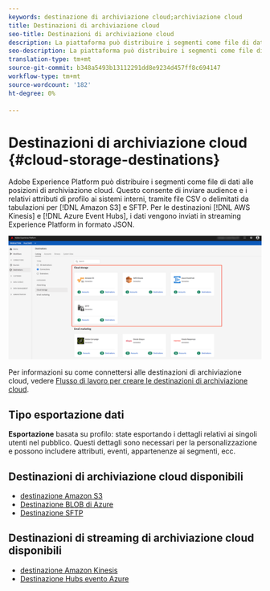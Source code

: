 ```yaml
---
keywords: destinazione di archiviazione cloud;archiviazione cloud
title: Destinazioni di archiviazione cloud
seo-title: Destinazioni di archiviazione cloud
description: La piattaforma può distribuire i segmenti come file di dati alle  posizioni di archiviazione cloud Amazon S3, AWS Kinesis, Azure Event Hubs o SFTP.
seo-description: La piattaforma può distribuire i segmenti come file di dati alle  posizioni di archiviazione cloud Amazon S3, AWS Kinesis, Azure Event Hubs o SFTP.
translation-type: tm+mt
source-git-commit: b348a5493b13112291dd8e9234d457ff8c694147
workflow-type: tm+mt
source-wordcount: '182'
ht-degree: 0%

---
```



# Destinazioni di archiviazione cloud {#cloud-storage-destinations}

Adobe Experience Platform può distribuire i segmenti come file di dati alle posizioni di archiviazione cloud. Questo consente di inviare audience e i relativi attributi di profilo ai sistemi interni, tramite file CSV o delimitati da tabulazioni per [!DNL Amazon S3] e SFTP. Per le destinazioni [!DNL AWS Kinesis] e [!DNL Azure Event Hubs], i dati vengono inviati in streaming  Experience Platform in formato JSON.

![ destinazioni di archiviazione cloud Adobe](../../assets/catalog/cloud-storage/cloud-storage-destinations.png)

Per informazioni su come connettersi alle destinazioni di archiviazione cloud, vedere [Flusso di lavoro per creare le destinazioni di archiviazione cloud](./workflow.md).

## Tipo esportazione dati

**Esportazione**  basata su profilo: state esportando i dettagli relativi ai singoli utenti nel pubblico. Questi dettagli sono necessari per la personalizzazione e possono includere attributi, eventi, appartenenze ai segmenti, ecc.

## Destinazioni di archiviazione cloud disponibili

- [ destinazione Amazon S3](./amazon-s3.md)
- [Destinazione BLOB di Azure](./azure-blob.md)
- [Destinazione SFTP](./sftp.md)

## Destinazioni di streaming di archiviazione cloud disponibili

- [ destinazione Amazon Kinesis](./amazon-kinesis.md)
- [Destinazione Hubs evento Azure](./azure-event-hubs.md)